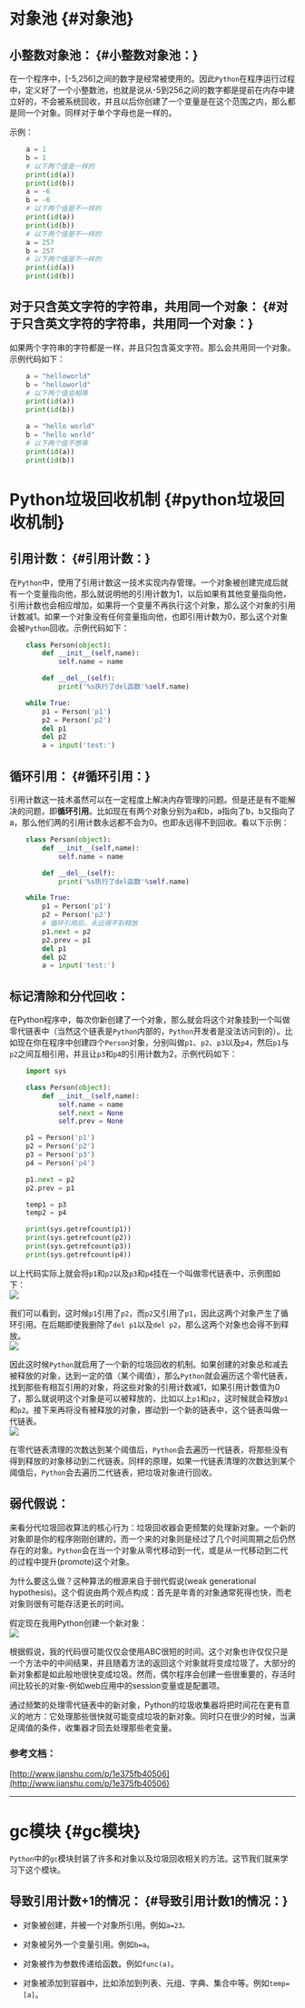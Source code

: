 # 对象池 {#对象池}

## 小整数对象池： {#小整数对象池：}

在一个程序中，\[-5,256\]之间的数字是经常被使用的。因此`Python`在程序运行过程中，定义好了一个小整数池，也就是说从-5到256之间的数字都是提前在内存中建立好的，不会被系统回收，并且以后你创建了一个变量是在这个范围之内，那么都是同一个对象。同样对于单个字母也是一样的。

示例：

```py
    a = 1
    b = 1
    # 以下两个值是一样的
    print(id(a))
    print(id(b))
    a = -6
    b = -6
    # 以下两个值是不一样的
    print(id(a))
    print(id(b))
    # 以下两个值是不一样的
    a = 257
    b = 257
    # 以下两个值是不一样的
    print(id(a))
    print(id(b))
```

## 对于只含英文字符的字符串，共用同一个对象： {#对于只含英文字符的字符串，共用同一个对象：}

如果两个字符串的字符都是一样，并且只包含英文字符。那么会共用同一个对象。示例代码如下：

```py
    a = "helloworld"
    b = "helloworld"
    # 以下两个值会相等
    print(id(a))
    print(id(b))

    a = "hello world"
    b = "hello world"
    # 以下两个值不想等
    print(id(a))
    print(id(b))
```

# Python垃圾回收机制 {#python垃圾回收机制}

## 引用计数： {#引用计数：}

在`Python`中，使用了引用计数这一技术实现内存管理。一个对象被创建完成后就有一个变量指向他，那么就说明他的引用计数为1，以后如果有其他变量指向他，引用计数也会相应增加，如果将一个变量不再执行这个对象，那么这个对象的引用计数减1。如果一个对象没有任何变量指向他，也即引用计数为0，那么这个对象会被`Python`回收。示例代码如下：

```py
    class Person(object):
        def __init__(self,name):
            self.name = name

        def __del__(self):
            print('%s执行了del函数'%self.name)

    while True:
        p1 = Person('p1')
        p2 = Person('p2')
        del p1
        del p2
        a = input('test:')
```

## 循环引用： {#循环引用：}

引用计数这一技术虽然可以在一定程度上解决内存管理的问题。但是还是有不能解决的问题，即**循环引用**。比如现在有两个对象分别为a和b，a指向了b，b又指向了a，那么他们两的引用计数永远都不会为0。也即永远得不到回收。看以下示例：

```py
    class Person(object):
        def __init__(self,name):
            self.name = name

        def __del__(self):
            print('%s执行了del函数'%self.name)

    while True:
        p1 = Person('p1')
        p2 = Person('p2')
        # 循环引用后，永远得不到释放
        p1.next = p2
        p2.prev = p1
        del p1
        del p2
        a = input('test:')
```

## 标记清除和分代回收：

在Python程序中，每次你新创建了一个对象，那么就会将这个对象挂到一个叫做零代链表中（当然这个链表是`Python`内部的，`Python`开发者是没法访问到的）。比如现在你在程序中创建四个`Person`对象，分别叫做`p1`、`p2`、`p3`以及`p4`，然后`p1`与`p2`之间互相引用，并且让`p3`和`p4`的引用计数为2，示例代码如下：

```py
    import sys

    class Person(object):
        def __init__(self,name):
            self.name = name
            self.next = None
            self.prev = None

    p1 = Person('p1')
    p2 = Person('p2')
    p3 = Person('p3')
    p4 = Person('p4')

    p1.next = p2
    p2.prev = p1

    temp1 = p3
    temp2 = p4

    print(sys.getrefcount(p1))
    print(sys.getrefcount(p2))
    print(sys.getrefcount(p3))
    print(sys.getrefcount(p4))
```

以上代码实际上就会将`p1`和`p2`以及`p3`和`p4`挂在一个叫做零代链表中，示例图如下：  
![](/assets/零代链表.png)

我们可以看到，这时候`p1`引用了`p2`，而`p2`又引用了`p1`，因此这两个对象产生了循环引用。在后期即使我删除了`del p1`以及`del p2`，那么这两个对象也会得不到释放。  
![](/assets/del后的零代链表.png)

因此这时候`Python`就启用了一个新的垃圾回收的机制。如果创建的对象总和减去被释放的对象，达到一定的值（某个阈值），那么`Python`就会遍历这个零代链表，找到那些有相互引用的对象，将这些对象的引用计数减1，如果引用计数值为0了，那么就说明这个对象是可以被释放的，比如以上`p1`和`p2`，这时候就会释放`p1`和`p2`。接下来再将没有被释放的对象，挪动到一个新的链表中，这个链表叫做一代链表。  
![](/assets/1代链表.png)

在零代链表清理的次数达到某个阈值后，`Python`会去遍历一代链表，将那些没有得到释放的对象移动到二代链表。同样的原理，如果一代链表清理的次数达到某个阈值后，`Python`会去遍历二代链表，把垃圾对象进行回收。

## 弱代假说：

来看分代垃圾回收算法的核心行为：垃圾回收器会更频繁的处理新对象。一个新的对象即是你的程序刚刚创建的，而一个来的对象则是经过了几个时间周期之后仍然存在的对象。`Python`会在当一个对象从零代移动到一代，或是从一代移动到二代的过程中提升\(promote\)这个对象。

为什么要这么做？这种算法的根源来自于弱代假说\(weak generational hypothesis\)。这个假说由两个观点构成：首先是年青的对象通常死得也快，而老对象则很有可能存活更长的时间。

假定现在我用Python创建一个新对象：  
![](/assets/弱代假说.jpg)

根据假说，我的代码很可能仅仅会使用ABC很短的时间。这个对象也许仅仅只是一个方法中的中间结果，并且随着方法的返回这个对象就将变成垃圾了。大部分的新对象都是如此般地很快变成垃圾。然而，偶尔程序会创建一些很重要的，存活时间比较长的对象-例如web应用中的session变量或是配置项。

通过频繁的处理零代链表中的新对象，Python的垃圾收集器将把时间花在更有意义的地方：它处理那些很快就可能变成垃圾的新对象。同时只在很少的时候，当满足阈值的条件，收集器才回去处理那些老变量。

### 参考文档：

[http://www.jianshu.com/p/1e375fb40506](http://www.jianshu.com/p/1e375fb40506)

---

# gc模块 {#gc模块}

`Python`中的`gc`模块封装了许多和对象以及垃圾回收相关的方法。这节我们就来学习下这个模块。

## 导致引用计数+1的情况： {#导致引用计数1的情况：}

* 对象被创建，并被一个对象所引用。例如`a=23。`

* 对象被另外一个变量引用。例如`b=a`。

* 对象被作为参数传递给函数。例如`func(a)`。

* 对象被添加到容器中，比如添加到列表、元组、字典、集合中等。例如`temp=[a]`。



